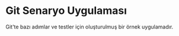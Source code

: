 ﻿# Git Senaryo Uygulaması

Git'te bazı adımlar ve testler için oluşturulmuş bir örnek uygulamadır.

